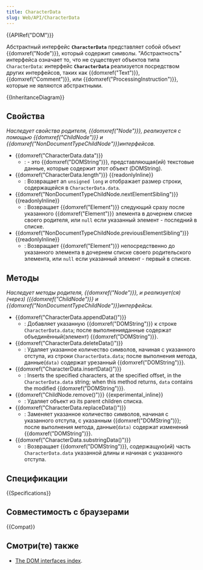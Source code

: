 ```yaml
---
title: CharacterData
slug: Web/API/CharacterData
---
```


{{APIRef("DOM")}}

Абстрактный интерфейс **`CharacterData`** представляет собой объект {{domxref("Node")}}, который содержит символы. "Абстрактность" интерфейса означает то, что не существует объектов типа `CharacterData`: интерфейс **`CharacterData`** реализуется посредством других интерфейсов, таких как {{domxref("Text")}}, {{domxref("Comment")}}, или {{domxref("ProcessingInstruction")}}, которые не являются абстрактными.

{{InheritanceDiagram}}

## Свойства

_Наследует свойства родителя, {{domxref("Node")}}, реализуется с помощью {{domxref("ChildNode")}} и {{domxref("NonDocumentTypeChildNode")}}интерфейсов._

- {{domxref("CharacterData.data")}}
  - : - это {{domxref("DOMString")}}, представляющая(ий) текстовые данные, которые содержит этот объект (DOMString).
- {{domxref("CharacterData.length")}} {{readonlyInline}}
  - : Возвращает an `unsigned long` и отображает размер строки, содержащейся в `CharacterData.data`.
- {{domxref("NonDocumentTypeChildNode.nextElementSibling")}} {{readonlyInline}}
  - : Возвращает {{domxref("Element")}} следующий сразу после указанного {{domxref("Element")}} элемента в дочернем списке своего родителя, или `null` если указанный элемент - последний в списке.
- {{domxref("NonDocumentTypeChildNode.previousElementSibling")}} {{readonlyInline}}
  - : Возвращает {{domxref("Element")}} непосредственно до указанного элемента в дочернем списке своего родительского элемента, или `null` если указанный элемент - первый в списке.

## Методы

*Наследует методы родителя, {{domxref("Node")}}, и реализует(ся) (через) ({{domxref("ChildNode")}} *и {{domxref("NonDocumentTypeChildNode")}}интерфейсы*.*

- {{domxref("CharacterData.appendData()")}}
  - : Добавляет указанную {{domxref("DOMString")}} к строке `CharacterData.data`; после выполненияданные содержат объединённый(элемент) {{domxref("DOMString")}}.
- {{domxref("CharacterData.deleteData()")}}
  - : Удаляет указанное количество символов, начиная с указанного отступа, из строки `CharacterData.data`; после выполнения метода, данные(`data)` содержат урезанный {{domxref("DOMString")}}.
- {{domxref("CharacterData.insertData()")}}
  - : Inserts the specified characters, at the specified offset, in the `CharacterData.data` string; when this method returns, `data` contains the modified {{domxref("DOMString")}}.
- {{domxref("ChildNode.remove()")}} {{experimental_inline}}
  - : Удаляет объект из its parent children списка.
- {{domxref("CharacterData.replaceData()")}}
  - : Заменяет указанное количество символов, начиная с указанного отступа, с указанным {{domxref("DOMString")}}; после выполнения метода, данные(`data)` содержат изменений {{domxref("DOMString")}}.
- {{domxref("CharacterData.substringData()")}}
  - : Возвращает {{domxref("DOMString")}}, содержащую(ий) часть `CharacterData.data` указанной длины и начиная с указанного отступа.

## Спецификации

{{Specifications}}

## Совместимость с браузерами

{{Compat}}

## Смотри(те) также

- [The DOM interfaces index](/ru/docs/DOM/DOM_Reference).
